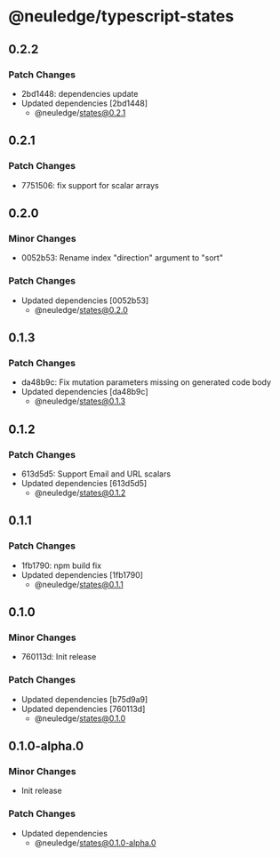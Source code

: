 # @neuledge/typescript-states

## 0.2.2

### Patch Changes

- 2bd1448: dependencies update
- Updated dependencies [2bd1448]
  - @neuledge/states@0.2.1

## 0.2.1

### Patch Changes

- 7751506: fix support for scalar arrays

## 0.2.0

### Minor Changes

- 0052b53: Rename index "direction" argument to "sort"

### Patch Changes

- Updated dependencies [0052b53]
  - @neuledge/states@0.2.0

## 0.1.3

### Patch Changes

- da48b9c: Fix mutation parameters missing on generated code body
- Updated dependencies [da48b9c]
  - @neuledge/states@0.1.3

## 0.1.2

### Patch Changes

- 613d5d5: Support Email and URL scalars
- Updated dependencies [613d5d5]
  - @neuledge/states@0.1.2

## 0.1.1

### Patch Changes

- 1fb1790: npm build fix
- Updated dependencies [1fb1790]
  - @neuledge/states@0.1.1

## 0.1.0

### Minor Changes

- 760113d: Init release

### Patch Changes

- Updated dependencies [b75d9a9]
- Updated dependencies [760113d]
  - @neuledge/states@0.1.0

## 0.1.0-alpha.0

### Minor Changes

- Init release

### Patch Changes

- Updated dependencies
  - @neuledge/states@0.1.0-alpha.0
